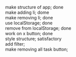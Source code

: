 make structure of app; done   
make adding li; dome  
make removing li; done   
use localStorage;  done  
remove from localStorage; done   
work on x button; done  
style structure; satisfactory  
add filter;  
make removing all task button;  

